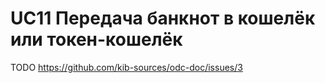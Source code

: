 # UC11 Передача банкнот в кошелёк или токен-кошелёк

TODO https://github.com/kib-sources/odc-doc/issues/3